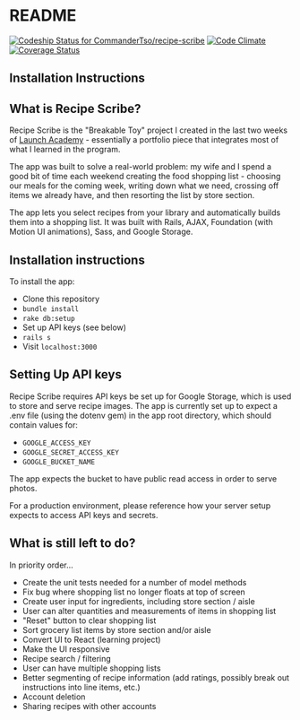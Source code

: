 README
==

[ ![Codeship Status for CommanderTso/recipe-scribe](https://codeship.com/projects/7b969140-e727-0133-81da-0eb548e23054/status?branch=master)](https://codeship.com/projects/146859)
[![Code Climate](https://codeclimate.com/github/CommanderTso/recipe-scribe/badges/gpa.svg)](https://codeclimate.com/github/CommanderTso/recipe-scribe)
[![Coverage Status](https://coveralls.io/repos/github/CommanderTso/recipe-scribe/badge.svg?branch=master)](https://coveralls.io/github/CommanderTso/recipe-scribe?branch=master)

Installation Instructions
---


What is Recipe Scribe?
---

Recipe Scribe is the "Breakable Toy" project I created in the last two weeks of [Launch Academy](https://launchacademy.com/) - essentially a portfolio piece that integrates most of what I learned in the program.

The app was built to solve a real-world problem: my wife and I spend a good bit of time each weekend creating the food shopping list - choosing our meals for the coming week, writing down what we need, crossing off items we already have, and then resorting the list by store section.

The app lets you select recipes from your library and automatically builds them into a shopping list. It was built with Rails, AJAX, Foundation (with Motion UI animations), Sass, and Google Storage.

Installation instructions
---
To install the app:
* Clone this repository
* `bundle install`
* `rake db:setup`
* Set up API keys (see below)
* `rails s`
* Visit `localhost:3000`

Setting Up API keys
---
Recipe Scribe requires API keys be set up for Google Storage, which is used to store and serve recipe images. The app is currently set up to expect a .env file (using the dotenv gem) in the app root directory, which should contain values for:
* `GOOGLE_ACCESS_KEY`
* `GOOGLE_SECRET_ACCESS_KEY`
* `GOOGLE_BUCKET_NAME`

The app expects the bucket to have public read access in order to serve photos.

For a production environment, please reference how your server setup expects to access API keys and secrets.

What is still left to do?
---
In priority order...

* Create the unit tests needed for a number of model methods
* Fix bug where shopping list no longer floats at top of screen
* Create user input for ingredients, including store section / aisle
* User can alter quantities and measurements of items in shopping list
* "Reset" button to clear shopping list
* Sort grocery list items by store section and/or aisle
* Convert UI to React (learning project)
* Make the UI responsive
* Recipe search / filtering
* User can have multiple shopping lists
* Better segmenting of recipe information (add ratings, possibly break out instructions into line items, etc.)
* Account deletion
* Sharing recipes with other accounts
